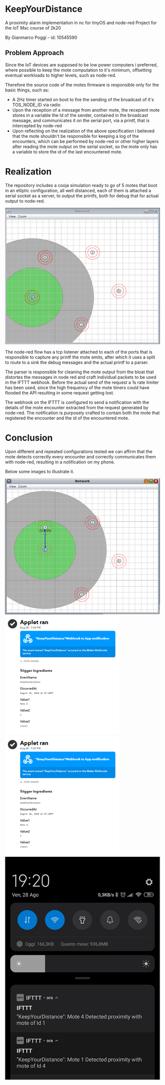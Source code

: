 # KeepYourDistance

A proximity alarm implementation in nc for tinyOS and node-red
Project for the IoT Msc course of 2k20

By Gianmarco Poggi - id: 10545590


## Problem Approach

Since the IoT devices are supposed to be low power computers i preferred, where possible to keep the mote computation to it's minimum, offsetting eventual workloads to higher levels, such as node-red.

Therefore the source code of the motes firmware is responsible only for the basic things, such as:

- A 2Hz timer started on boot to fire the sending of the broadcast of it's TOS_NODE_ID via radio
- Upon the reception of a message from another mote, the recepient mote stores in a variable the Id of the sender, contained in the broadcast message, and communicates it on the serial port, via a printf, that is intercepted by node-red
- Upon reflecting on the realization of the above specification i believed that the mote shouldn't be responsible for keeping a log of the encounters, which can be performed by node-red or other higher layers after reading the mote output on the serial socket, so the mote only has a variable to store the id of the last encountered mote.
	
# Realization

The repository includes a cooja simulation ready to go of 5 motes that boot in an elliptic configuration, all well distanced, each of them is attached a serial socket as a server, to output the printfs, both for debug that for actual output to node-red.

![initial configuration](./img/proximity_no.png)

The node-red flow has a tcp listener attached to each of the ports that is responsible to capture any printf the mote emits, after which it uses a split to route to a sink the debug messages and the actual printf to a parser.

The parser is responsible for cleaning the mote output from the bloat that distortes the messages in node red and craft individual packets to be used in the IFTTT webhook.
Before the actual send of the request a 1s rate limiter has been used, since the high frequency of the mote timers could have flooded the API resulting in some request getting lost.

The webhook on the IFTTT is configured to send a notification with the details of the mote encounter extracted from the request generated by node-red. The notification is purposely crafted to contain both the mote that registered the encounter and the id of the encountered mote.

# Conclusion

Upon different and repeated configurations tested we can affirm that the mote detects correctly every  encounter and correctly communicates them with node-red, resulting in a notification on my phone.

Below some images to illustrate it.

![initial configuration](./img/proximity_yes.png)
![applet ran](./img/webhook.png)
![notifications](./img/notifications.jpeg)
